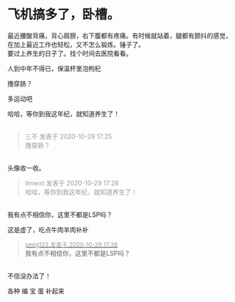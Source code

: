 # 飞机搞多了，卧槽。


最近腰酸背痛，背心肩膀，右下腹都有疼痛。有时候就站着，腿都有颤抖的感觉，在加上最近工作也轻松，又不怎么锻炼。锤子了。<br />
要过上养生的日子了。找个时间去医院看看。

人到中年不得已，保温杯里泡枸杞

撸穿肠？

多运动吧&nbsp; &nbsp;<img src="static/image/smiley/yct/010.gif" smilieid="41" border="0" alt="" /><img id="aimg_DUol6" onclick="zoom(this, this.src, 0, 0, 0)" class="zoom" src="https://cdn.jsdelivr.net/gh/hishis/forum-master/public/images/patch.gif" onmouseover="img_onmouseoverfunc(this)" onload="thumbImg(this)" border="0" alt="" />

哈哈，等你到我这年纪，就知道养生了！<br />
<br />
<img src="static/image/smiley/default/lol.gif" smilieid="12" border="0" alt="" /><img src="static/image/smiley/default/lol.gif" smilieid="12" border="0" alt="" /><img src="static/image/smiley/default/lol.gif" smilieid="12" border="0" alt="" />

<div class="quote"><blockquote><font color="#999999">三不 发表于 2020-10-29 17:25</font><br />
<font color="#999999">撸穿肠？</font></blockquote></div><br />
头像收一收。

<div class="quote"><blockquote><font color="#999999">llmwxt 发表于 2020-10-29 17:28</font><br />
<font color="#999999">哈哈，等你到我这年纪，就知道养生了！</font></blockquote></div><br />
我有点不相信你，这里不都是LSP吗？

这是虚了，吃点牛肉羊肉补补

<div class="quote"><blockquote><font size="2"><a href="https://www.hostloc.com/forum.php?mod=redirect&amp;goto=findpost&amp;pid=9370351&amp;ptid=759903" target="_blank"><font color="#999999">peng123 发表于 2020-10-29 17:38</font></a></font><br />
我有点不相信你，这里不都是LSP吗？</blockquote></div><br />
不信没办法了！

各种 编 宝 蛋 补起来<img id="aimg_lqDYx" onclick="zoom(this, this.src, 0, 0, 0)" class="zoom" src="https://cdn.jsdelivr.net/gh/hishis/forum-master/public/images/patch.gif" onmouseover="img_onmouseoverfunc(this)" onload="thumbImg(this)" border="0" alt="" />
